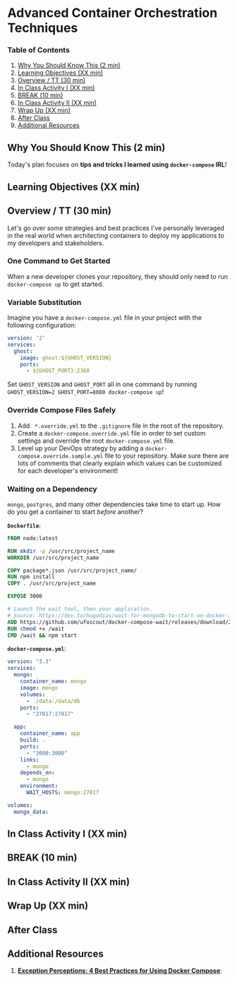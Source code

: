 # Advanced Container Orchestration Techniques

### Table of Contents
1. [Why You Should Know This (2 min)](#why-you-should-know-this-2-min)
2. [Learning Objectives (XX min)](#learning-objectives-xx-min)
3. [Overview / TT (30 min)](#overview--tt-30-min)
4. [In Class Activity I (XX min)](#in-class-activity-i-xx-min)
5. [BREAK (10 min)](#break-10-min)
6. [In Class Activity II (XX min)](#in-class-activity-ii-xx-min)
7. [Wrap Up (XX min)](#wrap-up-xx-min)
8. [After Class](#after-class)
9. [Additional Resources](#additional-resources)

## Why You Should Know This (2 min)

Today's plan focuses on **tips and tricks I learned using `docker-compose` IRL**!

## Learning Objectives (XX min)

## Overview / TT (30 min)

Let's go over some strategies and best practices I've personally leveraged in the real world when architecting containers to deploy my applications to my developers and stakeholders.

### One Command to Get Started

When a new developer clones your repository, they should only need to run `docker-compose up` to get started.

### Variable Substitution

Imagine you have a `docker-compose.yml` file in your project with the following configuration:

```yaml
version: '2'
services:
  ghost:
    image: ghost:${GHOST_VERSION}
    ports:
      - ${GHOST_PORT}:2368
```

Set `GHOST_VERSION` and `GHOST_PORT` all in one command by running `GHOST_VERSION=2 GHOST_PORT=8080 docker-compose up`!

### Override Compose Files Safely

1. Add ` *.override.yml` to the `.gitignore` file in the root of the repository.
2. Create a `docker-compose.override.yml` file in order to set custom settings and override the root `docker-compose.yml` file.
3. Level up your DevOps strategy by adding a `docker-compose.override.sample.yml` file to your repository. Make sure there are lots of comments that clearly explain which values can be customized for each developer's environment!

### Waiting on a Dependency

`mongo`, `postgres`, and many other dependencies take time to start up. How do you get a container to start _before_ another?

**`Dockerfile`**:

```Dockerfile
FROM node:latest

RUN mkdir -p /usr/src/project_name
WORKDIR /usr/src/project_name

COPY package*.json /usr/src/project_name/
RUN npm install
COPY . /usr/src/project_name

EXPOSE 3000

# Launch the wait tool, then your application.
# Source: https://dev.to/hugodias/wait-for-mongodb-to-start-on-docker-3h8b
ADD https://github.com/ufoscout/docker-compose-wait/releases/download/2.2.1/wait /wait
RUN chmod +x /wait
CMD /wait && npm start
```

**`docker-compose.yml`**:

```yaml
version: "3.3"
services:
  mongo:
    container_name: mongo
    image: mongo
    volumes:
      - ./data:/data/db
    ports:
      - "27017:27017"

  app:
    container_name: app
    build: .
    ports:
      - "3000:3000"
    links:
      - mongo
    depends_on:
      - mongo
    environment:
      WAIT_HOSTS: mongo:27017

volumes:
  mongo_data:
```

## In Class Activity I (XX min)

## BREAK (10 min)

## In Class Activity II (XX min)

## Wrap Up (XX min)

## After Class

## Additional Resources

1. **[Exception Perceptions: 4 Best Practices for Using Docker Compose](https://blog.sentry.io/2019/02/28/exception-perceptions-docker)**:
